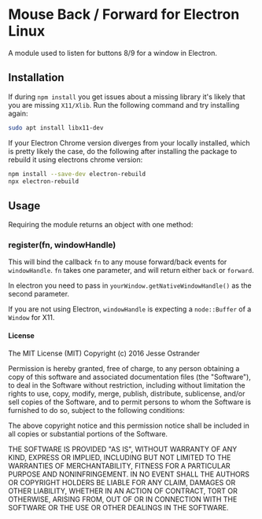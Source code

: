 Mouse Back / Forward for Electron Linux
======================================================

A module used to listen for buttons 8/9 for a window in Electron.

## Installation
If during `npm install` you get issues about a missing library it's likely that you are missing `X11/Xlib`.
Run the following command and try installing again:

```bash
sudo apt install libx11-dev
```

If your Electron Chrome version diverges from your locally installed, which is pretty likely the case, do the following after installing the package to rebuild it using electrons chrome version:

```bash
npm install --save-dev electron-rebuild
npx electron-rebuild
```

## Usage

Requiring the module returns an object with one method:

### register(fn, windowHandle)
This will bind the callback `fn` to any mouse forward/back events for `windowHandle`. `fn` takes one parameter, and will return either `back` or `forward`.

In electron you need to pass in `yourWindow.getNativeWindowHandle()` as the second parameter.

If you are not using Electron, `windowHandle` is expecting a `node::Buffer` of a `Window` for X11.

#### License

The MIT License (MIT)
Copyright (c) 2016 Jesse Ostrander

Permission is hereby granted, free of charge, to any person obtaining a copy of this software and associated documentation files (the "Software"), to deal in the Software without restriction, including without limitation the rights to use, copy, modify, merge, publish, distribute, sublicense, and/or sell copies of the Software, and to permit persons to whom the Software is furnished to do so, subject to the following conditions:

The above copyright notice and this permission notice shall be included in all copies or substantial portions of the Software.

THE SOFTWARE IS PROVIDED "AS IS", WITHOUT WARRANTY OF ANY KIND, EXPRESS OR IMPLIED, INCLUDING BUT NOT LIMITED TO THE WARRANTIES OF MERCHANTABILITY, FITNESS FOR A PARTICULAR PURPOSE AND NONINFRINGEMENT. IN NO EVENT SHALL THE AUTHORS OR COPYRIGHT HOLDERS BE LIABLE FOR ANY CLAIM, DAMAGES OR OTHER LIABILITY, WHETHER IN AN ACTION OF CONTRACT, TORT OR OTHERWISE, ARISING FROM, OUT OF OR IN CONNECTION WITH THE SOFTWARE OR THE USE OR OTHER DEALINGS IN THE SOFTWARE.
